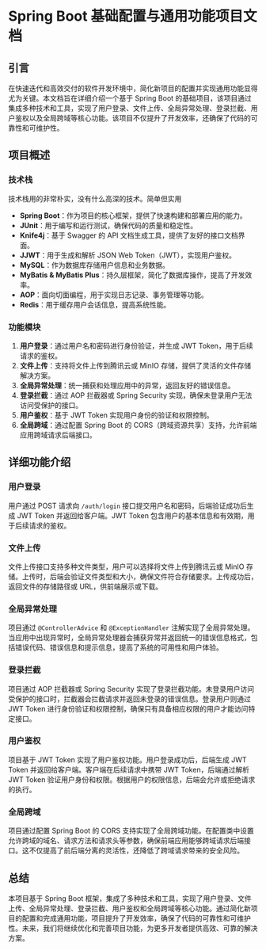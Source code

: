 # Spring Boot 基础配置与通用功能项目文档

## 引言

在快速迭代和高效交付的软件开发环境中，简化新项目的配置并实现通用功能显得尤为关键。本文档旨在详细介绍一个基于 Spring Boot 的基础项目，该项目通过集成多种技术和工具，实现了用户登录、文件上传、全局异常处理、登录拦截、用户鉴权以及全局跨域等核心功能。该项目不仅提升了开发效率，还确保了代码的可靠性和可维护性。

## 项目概述

### 技术栈
技术栈用的非常朴实，没有什么高深的技术。简单但实用

- **Spring Boot**：作为项目的核心框架，提供了快速构建和部署应用的能力。
- **JUnit**：用于编写和运行测试，确保代码的质量和稳定性。
- **Knife4j**：基于 Swagger 的 API 文档生成工具，提供了友好的接口文档界面。
- **JJWT**：用于生成和解析 JSON Web Token（JWT），实现用户鉴权。
- **MySQL**：作为数据库存储用户信息和业务数据。
- **MyBatis & MyBatis Plus**：持久层框架，简化了数据库操作，提高了开发效率。
- **AOP**：面向切面编程，用于实现日志记录、事务管理等功能。
- **Redis**：用于缓存用户会话信息，提高系统性能。

### 功能模块

1. **用户登录**：通过用户名和密码进行身份验证，并生成 JWT Token，用于后续请求的鉴权。
2. **文件上传**：支持将文件上传到腾讯云或 MinIO 存储，提供了灵活的文件存储解决方案。
3. **全局异常处理**：统一捕获和处理应用中的异常，返回友好的错误信息。
4. **登录拦截**：通过 AOP 拦截器或 Spring Security 实现，确保未登录用户无法访问受保护的接口。
5. **用户鉴权**：基于 JWT Token 实现用户身份的验证和权限控制。
6. **全局跨域**：通过配置 Spring Boot 的 CORS（跨域资源共享）支持，允许前端应用跨域请求后端接口。

## 详细功能介绍

### 用户登录

用户通过 POST 请求向 `/auth/login` 接口提交用户名和密码，后端验证成功后生成 JWT Token 并返回给客户端。JWT Token 包含用户的基本信息和有效期，用于后续请求的鉴权。

### 文件上传

文件上传接口支持多种文件类型，用户可以选择将文件上传到腾讯云或 MinIO 存储。上传时，后端会验证文件类型和大小，确保文件符合存储要求。上传成功后，返回文件的存储路径或 URL，供前端展示或下载。

### 全局异常处理

项目通过 `@ControllerAdvice` 和 `@ExceptionHandler` 注解实现了全局异常处理。当应用中出现异常时，全局异常处理器会捕获异常并返回统一的错误信息格式，包括错误代码、错误信息和提示信息，提高了系统的可用性和用户体验。

### 登录拦截

项目通过 AOP 拦截器或 Spring Security 实现了登录拦截功能。未登录用户访问受保护的接口时，拦截器会拦截请求并返回未登录的错误信息。登录用户则通过 JWT Token 进行身份验证和权限控制，确保只有具备相应权限的用户才能访问特定接口。

### 用户鉴权

项目基于 JWT Token 实现了用户鉴权功能。用户登录成功后，后端生成 JWT Token 并返回给客户端。客户端在后续请求中携带 JWT Token，后端通过解析 JWT Token 验证用户身份和权限。根据用户的权限信息，后端会允许或拒绝请求的执行。

### 全局跨域

项目通过配置 Spring Boot 的 CORS 支持实现了全局跨域功能。在配置类中设置允许跨域的域名、请求方法和请求头等参数，确保前端应用能够跨域请求后端接口。这不仅提高了前后端分离的灵活性，还降低了跨域请求带来的安全风险。

## 总结

本项目基于 Spring Boot 框架，集成了多种技术和工具，实现了用户登录、文件上传、全局异常处理、登录拦截、用户鉴权和全局跨域等核心功能。通过简化新项目的配置和完成通用功能，项目提升了开发效率，确保了代码的可靠性和可维护性。未来，我们将继续优化和完善项目功能，为更多开发者提供高效、可靠的解决方案。
